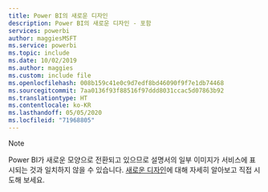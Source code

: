 ```yaml
---
title: Power BI의 새로운 디자인
description: Power BI의 새로운 디자인 - 포함
services: powerbi
author: maggiesMSFT
ms.service: powerbi
ms.topic: include
ms.date: 10/02/2019
ms.author: maggies
ms.custom: include file
ms.openlocfilehash: 008b159c41e0c9d7edf8bd46090f9f7e1db74468
ms.sourcegitcommit: 7aa0136f93f88516f97ddd8031ccac5d07863b92
ms.translationtype: HT
ms.contentlocale: ko-KR
ms.lasthandoff: 05/05/2020
ms.locfileid: "71968805"
---
```

> [!NOTE]
> Power BI가 새로운 모양으로 전환되고 있으므로 설명서의 일부 이미지가 서비스에 표시되는 것과 일치하지 않을 수 있습니다. [새로운 디자인](../service-new-look.md)에 대해 자세히 알아보고 직접 시도해 보세요.
